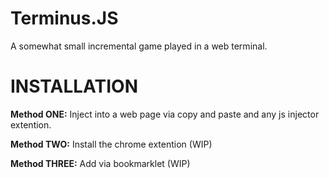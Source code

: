 # Terminus.JS
A somewhat small incremental game played in a web terminal.

# __INSTALLATION__
**Method ONE:**
Inject into a web page via copy and paste and any js injector extention.

**Method TWO:**
Install the chrome extention (WIP)

**Method THREE:**
Add via bookmarklet (WIP)

